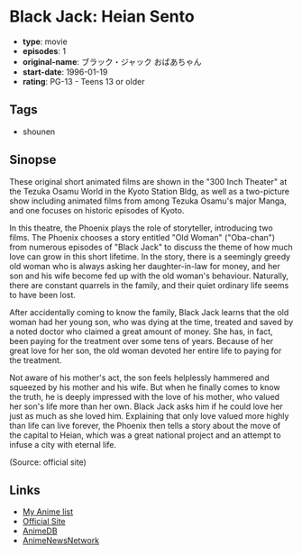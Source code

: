 # Black Jack: Heian Sento

-   **type**: movie
-   **episodes**: 1
-   **original-name**: ブラック・ジャック おばあちゃん
-   **start-date**: 1996-01-19
-   **rating**: PG-13 - Teens 13 or older

## Tags

-   shounen

## Sinopse

These original short animated films are shown in the "300 Inch Theater" at the Tezuka Osamu World in the Kyoto Station Bldg, as well as a two-picture show including animated films from among Tezuka Osamu's major Manga, and one focuses on historic episodes of Kyoto.

In this theatre, the Phoenix plays the role of storyteller, introducing two films. The Phoenix chooses a story entitled "Old Woman" ("Oba-chan") from numerous episodes of "Black Jack" to discuss the theme of how much love can grow in this short lifetime. In the story, there is a seemingly greedy old woman who is always asking her daughter-in-law for money, and her son and his wife become fed up with the old woman's behaviour. Naturally, there are constant quarrels in the family, and their quiet ordinary life seems to have been lost.

After accidentally coming to know the family, Black Jack learns that the old woman had her young son, who was dying at the time, treated and saved by a noted doctor who claimed a great amount of money. She has, in fact, been paying for the treatment over some tens of years. Because of her great love for her son, the old woman devoted her entire life to paying for the treatment.

Not aware of his mother's act, the son feels helplessly hammered and squeezed by his mother and his wife. But when he finally comes to know the truth, he is deeply impressed with the love of his mother, who valued her son's life more than her own. Black Jack asks him if he could love her just as much as she loved him. Explaining that only love valued more highly than life can live forever, the Phoenix then tells a story about the move of the capital to Heian, which was a great national project and an attempt to infuse a city with eternal life.

(Source: official site)

## Links

-   [My Anime list](https://myanimelist.net/anime/10055/Black_Jack__Heian_Sento)
-   [Official Site](http://tezukaosamu.net/)
-   [AnimeDB](http://anidb.info/perl-bin/animedb.pl?show=anime&aid=3119)
-   [AnimeNewsNetwork](http://www.animenewsnetwork.com/encyclopedia/anime.php?id=3309)
